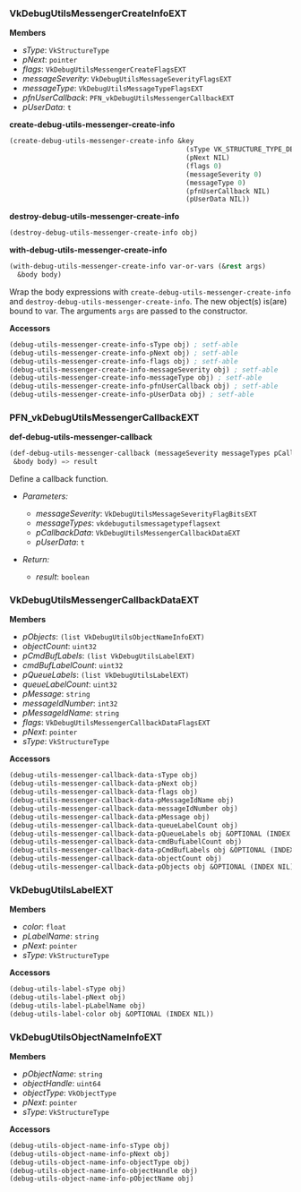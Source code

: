 ### VkDebugUtilsMessengerCreateInfoEXT

**Members**
* *sType*: `VkStructureType`
* *pNext*: `pointer`
* *flags*: `VkDebugUtilsMessengerCreateFlagsEXT`
* *messageSeverity*: `VkDebugUtilsMessageSeverityFlagsEXT`
* *messageType*: `VkDebugUtilsMessageTypeFlagsEXT`
* *pfnUserCallback*: `PFN_vkDebugUtilsMessengerCallbackEXT`
* *pUserData*: `t`

**create-debug-utils-messenger-create-info**
```lisp
(create-debug-utils-messenger-create-info &key
                                            (sType VK_STRUCTURE_TYPE_DEBUG_UTILS_MESSENGER_CREATE_INFO_EXT)
                                            (pNext NIL)
                                            (flags 0)
                                            (messageSeverity 0)
                                            (messageType 0)
                                            (pfnUserCallback NIL)
                                            (pUserData NIL))
```

**destroy-debug-utils-messenger-create-info**
```lisp
(destroy-debug-utils-messenger-create-info obj)
```

**with-debug-utils-messenger-create-info**
```lisp
(with-debug-utils-messenger-create-info var-or-vars (&rest args)
  &body body)
```
Wrap the body expressions with `create-debug-utils-messenger-create-info` and `destroy-debug-utils-messenger-create-info`. The new object(s) is(are) bound to var. The arguments `args` are passed to the constructor.

**Accessors**
```lisp
(debug-utils-messenger-create-info-sType obj) ; setf-able
(debug-utils-messenger-create-info-pNext obj) ; setf-able
(debug-utils-messenger-create-info-flags obj) ; setf-able
(debug-utils-messenger-create-info-messageSeverity obj) ; setf-able
(debug-utils-messenger-create-info-messageType obj) ; setf-able
(debug-utils-messenger-create-info-pfnUserCallback obj) ; setf-able
(debug-utils-messenger-create-info-pUserData obj) ; setf-able
```

### PFN_vkDebugUtilsMessengerCallbackEXT

**def-debug-utils-messenger-callback**
```lisp
(def-debug-utils-messenger-callback (messageSeverity messageTypes pCallbackData pUserData)
 &body body) => result
```
Define a callback function.

* *Parameters:*
  * *messageSeverity*: `VkDebugUtilsMessageSeverityFlagBitsEXT`
  * *messageTypes*: `vkdebugutilsmessagetypeflagsext`
  * *pCallbackData*: `VkDebugUtilsMessengerCallbackDataEXT`
  * *pUserData*: `t`

* *Return:*
  * *result*: `boolean`

### VkDebugUtilsMessengerCallbackDataEXT

**Members**
* *pObjects*: `(list VkDebugUtilsObjectNameInfoEXT)`
* *objectCount*: `uint32`
* *pCmdBufLabels*: `(list VkDebugUtilsLabelEXT)`
* *cmdBufLabelCount*: `uint32`
* *pQueueLabels*: `(list VkDebugUtilsLabelEXT)`
* *queueLabelCount*: `uint32`
* *pMessage*: `string`
* *messageIdNumber*: `int32`
* *pMessageIdName*: `string`
* *flags*: `VkDebugUtilsMessengerCallbackDataFlagsEXT`
* *pNext*: `pointer`
* *sType*: `VkStructureType`

**Accessors**
```lisp
(debug-utils-messenger-callback-data-sType obj)
(debug-utils-messenger-callback-data-pNext obj)
(debug-utils-messenger-callback-data-flags obj)
(debug-utils-messenger-callback-data-pMessageIdName obj)
(debug-utils-messenger-callback-data-messageIdNumber obj)
(debug-utils-messenger-callback-data-pMessage obj)
(debug-utils-messenger-callback-data-queueLabelCount obj)
(debug-utils-messenger-callback-data-pQueueLabels obj &OPTIONAL (INDEX NIL))
(debug-utils-messenger-callback-data-cmdBufLabelCount obj)
(debug-utils-messenger-callback-data-pCmdBufLabels obj &OPTIONAL (INDEX NIL))
(debug-utils-messenger-callback-data-objectCount obj)
(debug-utils-messenger-callback-data-pObjects obj &OPTIONAL (INDEX NIL))
```

### VkDebugUtilsLabelEXT

**Members**
* *color*: `float`
* *pLabelName*: `string`
* *pNext*: `pointer`
* *sType*: `VkStructureType`

**Accessors**
```lisp
(debug-utils-label-sType obj)
(debug-utils-label-pNext obj)
(debug-utils-label-pLabelName obj)
(debug-utils-label-color obj &OPTIONAL (INDEX NIL))
```

### VkDebugUtilsObjectNameInfoEXT

**Members**
* *pObjectName*: `string`
* *objectHandle*: `uint64`
* *objectType*: `VkObjectType`
* *pNext*: `pointer`
* *sType*: `VkStructureType`

**Accessors**
```lisp
(debug-utils-object-name-info-sType obj)
(debug-utils-object-name-info-pNext obj)
(debug-utils-object-name-info-objectType obj)
(debug-utils-object-name-info-objectHandle obj)
(debug-utils-object-name-info-pObjectName obj)
```

